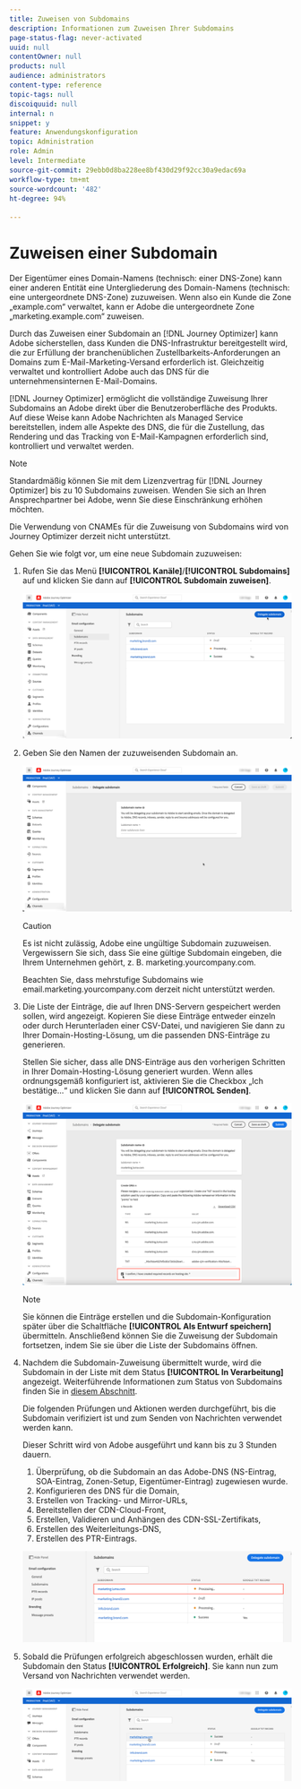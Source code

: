 ```yaml
---
title: Zuweisen von Subdomains
description: Informationen zum Zuweisen Ihrer Subdomains
page-status-flag: never-activated
uuid: null
contentOwner: null
products: null
audience: administrators
content-type: reference
topic-tags: null
discoiquuid: null
internal: n
snippet: y
feature: Anwendungskonfiguration
topic: Administration
role: Admin
level: Intermediate
source-git-commit: 29ebb0d8ba228ee8bf430d29f92cc30a9edac69a
workflow-type: tm+mt
source-wordcount: '482'
ht-degree: 94%

---
```



# Zuweisen einer Subdomain

Der Eigentümer eines Domain-Namens (technisch: einer DNS-Zone) kann einer anderen Entität eine Untergliederung des Domain-Namens (technisch: eine untergeordnete DNS-Zone) zuzuweisen. Wenn also ein Kunde die Zone „example.com“ verwaltet, kann er Adobe die untergeordnete Zone „marketing.example.com“ zuweisen.

Durch das Zuweisen einer Subdomain an [!DNL Journey Optimizer] kann Adobe sicherstellen, dass Kunden die DNS-Infrastruktur bereitgestellt wird, die zur Erfüllung der branchenüblichen Zustellbarkeits-Anforderungen an Domains zum E-Mail-Marketing-Versand erforderlich ist. Gleichzeitig verwaltet und kontrolliert Adobe auch das DNS für die unternehmensinternen E-Mail-Domains.

[!DNL Journey Optimizer] ermöglicht die vollständige Zuweisung Ihrer Subdomains an Adobe direkt über die Benutzeroberfläche des Produkts. Auf diese Weise kann Adobe Nachrichten als Managed Service bereitstellen, indem alle Aspekte des DNS, die für die Zustellung, das Rendering und das Tracking von E-Mail-Kampagnen erforderlich sind, kontrolliert und verwaltet werden.

>[!NOTE]
>
>Standardmäßig können Sie mit dem Lizenzvertrag für [!DNL Journey Optimizer] bis zu 10 Subdomains zuweisen. Wenden Sie sich an Ihren Ansprechpartner bei Adobe, wenn Sie diese Einschränkung erhöhen möchten.
>
>Die Verwendung von CNAMEs für die Zuweisung von Subdomains wird von Journey Optimizer derzeit nicht unterstützt.

Gehen Sie wie folgt vor, um eine neue Subdomain zuzuweisen:

1. Rufen Sie das Menü **[!UICONTROL Kanäle]**/**[!UICONTROL Subdomains]** auf und klicken Sie dann auf **[!UICONTROL Subdomain zuweisen]**.

   ![](../assets/subdomain-delegate.png)

1. Geben Sie den Namen der zuzuweisenden Subdomain an.

   ![](../assets/subdomain-name.png)

   >[!CAUTION]
   >
   >Es ist nicht zulässig, Adobe eine ungültige Subdomain zuzuweisen. Vergewissern Sie sich, dass Sie eine gültige Subdomain eingeben, die Ihrem Unternehmen gehört, z. B. marketing.yourcompany.com.
   >
   >Beachten Sie, dass mehrstufige Subdomains wie email.marketing.yourcompany.com derzeit nicht unterstützt werden.

1. Die Liste der Einträge, die auf Ihren DNS-Servern gespeichert werden sollen, wird angezeigt. Kopieren Sie diese Einträge entweder einzeln oder durch Herunterladen einer CSV-Datei, und navigieren Sie dann zu Ihrer Domain-Hosting-Lösung, um die passenden DNS-Einträge zu generieren.

   Stellen Sie sicher, dass alle DNS-Einträge aus den vorherigen Schritten in Ihrer Domain-Hosting-Lösung generiert wurden. Wenn alles ordnungsgemäß konfiguriert ist, aktivieren Sie die Checkbox „Ich bestätige...“ und klicken Sie dann auf **[!UICONTROL Senden]**.

   ![](../assets/subdomain-submit.png)

   >[!NOTE]
   >
   >Sie können die Einträge erstellen und die Subdomain-Konfiguration später über die Schaltfläche **[!UICONTROL Als Entwurf speichern]** übermitteln. Anschließend können Sie die Zuweisung der Subdomain fortsetzen, indem Sie sie über die Liste der Subdomains öffnen.

1. Nachdem die Subdomain-Zuweisung übermittelt wurde, wird die Subdomain in der Liste mit dem Status **[!UICONTROL In Verarbeitung]** angezeigt. Weiterführende Informationen zum Status von Subdomains finden Sie in [diesem Abschnitt](access-subdomains.md).

   Die folgenden Prüfungen und Aktionen werden durchgeführt, bis die Subdomain verifiziert ist und zum Senden von Nachrichten verwendet werden kann.

   Dieser Schritt wird von Adobe ausgeführt und kann bis zu 3 Stunden dauern.

   1. Überprüfung, ob die Subdomain an das Adobe-DNS (NS-Eintrag, SOA-Eintrag, Zonen-Setup, Eigentümer-Eintrag) zugewiesen wurde.
   1. Konfigurieren des DNS für die Domain,
   1. Erstellen von Tracking- und Mirror-URLs,
   1. Bereitstellen der CDN-Cloud-Front,
   1. Erstellen, Validieren und Anhängen des CDN-SSL-Zertifikats,
   1. Erstellen des Weiterleitungs-DNS,
   1. Erstellen des PTR-Eintrags.

   ![](../assets/subdomain-processing.png)

1. Sobald die Prüfungen erfolgreich abgeschlossen wurden, erhält die Subdomain den Status **[!UICONTROL Erfolgreich]**. Sie kann nun zum Versand von Nachrichten verwendet werden.

   <!-- later on, users will be notified in Pulse -->

   ![](../assets/subdomain-notification.png)


